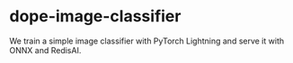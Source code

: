 # dope-image-classifier

We train a simple image classifier with PyTorch Lightning and serve it with ONNX and RedisAI.



